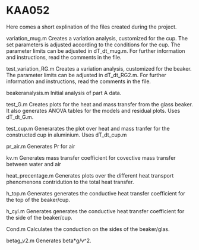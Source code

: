 # KAA052
Here comes a short explination of the files created during the project.

variation_mug.m
Creates a variation analysis, customized for the cup. The set parameters is adjusted according to the conditions for the cup. 
The parameter limits can be adjusted in dT_dt_mug.m. For further information and instructions, read the comments in the file.

test_variation_RG.m
Creates a variation analysis, customized for the beaker. 
The parameter limits can be adjusted in dT_dt_RG2.m. For further information and instructions, read the comments in the file.

beakeranalysis.m
Initial analysis of part A data.

test_G.m
Creates plots for the heat and mass transfer from the glass beaker. It also generates ANOVA tables for the models and residual plots. Uses dT_dt_G.m.

test_cup.m
Generarates the plot over heat and mass tranfer for the constructed cup in aluminium. Uses dT_dt_cup.m

pr_air.m
Generates Pr for air

kv.m
Generates mass transfer coefficient for covective mass transfer between water and air

heat_precentage.m
Generates plots over the different heat transport phenomenons contridution to the total heat transfer. 

h_top.m
Generates generates the conductive heat transfer coefficient for the top of the beaker/cup.

h_cyl.m
Generates generates the conductive heat transfer coefficient for the side of the beaker/cup.

Cond.m 
Calculates the conduction on the sides of the beaker/glas.

betag_v2.m 
Generates beta*g/v^2. 
